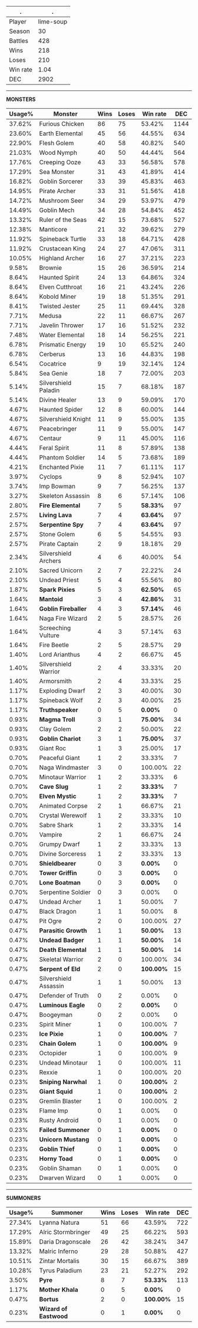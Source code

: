 .|.
|-|-
Player|lime-soup
Season|30
Battles|428
Wins|218
Loses|210
Win rate|1.04
DEC|2902

---
**MONSTERS**

Usage%|Monster|Wins|Loses|Win rate|DEC|
-|-|-|-|-|-|
37.62%|Furious Chicken|86|75|53.42%|1144|
23.60%|Earth Elemental|45|56|44.55%|634|
22.90%|Flesh Golem|40|58|40.82%|540|
21.03%|Wood Nymph|40|50|44.44%|564|
17.76%|Creeping Ooze|43|33|56.58%|578|
17.29%|Sea Monster|31|43|41.89%|414|
16.82%|Goblin Sorcerer|33|39|45.83%|463|
14.95%|Pirate Archer|33|31|51.56%|418|
14.72%|Mushroom Seer|34|29|53.97%|479|
14.49%|Goblin Mech|34|28|54.84%|452|
13.32%|Ruler of the Seas|42|15|73.68%|527|
12.38%|Manticore|21|32|39.62%|279|
11.92%|Spineback Turtle|33|18|64.71%|428|
11.92%|Crustacean King|24|27|47.06%|311|
10.05%|Highland Archer|16|27|37.21%|223|
9.58%|Brownie|15|26|36.59%|214|
8.64%|Haunted Spirit|24|13|64.86%|324|
8.64%|Elven Cutthroat|16|21|43.24%|226|
8.64%|Kobold Miner|19|18|51.35%|291|
8.41%|Twisted Jester|25|11|69.44%|328|
7.71%|Medusa|22|11|66.67%|267|
7.71%|Javelin Thrower|17|16|51.52%|232|
7.48%|Water Elemental|18|14|56.25%|221|
6.78%|Prismatic Energy|19|10|65.52%|240|
6.78%|Cerberus|13|16|44.83%|198|
6.54%|Cocatrice|9|19|32.14%|124|
5.84%|Sea Genie|18|7|72.00%|203|
5.14%|Silvershield Paladin|15|7|68.18%|187|
5.14%|Divine Healer|13|9|59.09%|170|
4.67%|Haunted Spider|12|8|60.00%|144|
4.67%|Silvershield Knight|11|9|55.00%|135|
4.67%|Peacebringer|11|9|55.00%|147|
4.67%|Centaur|9|11|45.00%|116|
4.44%|Feral Spirit|11|8|57.89%|138|
4.44%|Phantom Soldier|14|5|73.68%|189|
4.21%|Enchanted Pixie|11|7|61.11%|117|
3.97%|Cyclops|9|8|52.94%|107|
3.74%|Imp Bowman|9|7|56.25%|137|
3.27%|Skeleton Assassin|8|6|57.14%|106|
2.80%|**Fire Elemental**|7|5|**58.33%**|97|
2.57%|**Living Lava**|7|4|**63.64%**|97|
2.57%|**Serpentine Spy**|7|4|**63.64%**|97|
2.57%|Stone Golem|6|5|54.55%|93|
2.57%|Pirate Captain|2|9|18.18%|29|
2.34%|Silvershield Archers|4|6|40.00%|54|
2.10%|Sacred Unicorn|2|7|22.22%|24|
2.10%|Undead Priest|5|4|55.56%|80|
1.87%|**Spark Pixies**|5|3|**62.50%**|65|
1.64%|**Mantoid**|3|4|**42.86%**|31|
1.64%|**Goblin Fireballer**|4|3|**57.14%**|46|
1.64%|Naga Fire Wizard|2|5|28.57%|26|
1.64%|Screeching Vulture|4|3|57.14%|63|
1.64%|Fire Beetle|2|5|28.57%|29|
1.40%|Lord Arianthus|4|2|66.67%|45|
1.40%|Silvershield Warrior|2|4|33.33%|20|
1.40%|Armorsmith|2|4|33.33%|25|
1.17%|Exploding Dwarf|2|3|40.00%|30|
1.17%|Spineback Wolf|2|3|40.00%|25|
1.17%|**Truthspeaker**|0|5|**0.00%**|0|
0.93%|**Magma Troll**|3|1|**75.00%**|34|
0.93%|Clay Golem|2|2|50.00%|22|
0.93%|**Goblin Chariot**|3|1|**75.00%**|37|
0.93%|Giant Roc|1|3|25.00%|17|
0.70%|Peaceful Giant|1|2|33.33%|7|
0.70%|Naga Windmaster|3|0|100.00%|22|
0.70%|Minotaur Warrior|1|2|33.33%|6|
0.70%|**Cave Slug**|1|2|**33.33%**|7|
0.70%|**Elven Mystic**|1|2|**33.33%**|7|
0.70%|Animated Corpse|2|1|66.67%|21|
0.70%|Crystal Werewolf|1|2|33.33%|10|
0.70%|Sabre Shark|1|2|33.33%|14|
0.70%|Vampire|2|1|66.67%|24|
0.70%|Grumpy Dwarf|1|2|33.33%|13|
0.70%|Divine Sorceress|1|2|33.33%|13|
0.70%|**Shieldbearer**|0|3|**0.00%**|0|
0.70%|**Tower Griffin**|0|3|**0.00%**|0|
0.70%|**Lone Boatman**|0|3|**0.00%**|0|
0.70%|Serpentine Soldier|0|3|0.00%|0|
0.47%|Undead Archer|1|1|50.00%|7|
0.47%|Black Dragon|1|1|50.00%|8|
0.47%|Pit Ogre|2|0|100.00%|27|
0.47%|**Parasitic Growth**|1|1|**50.00%**|13|
0.47%|**Undead Badger**|1|1|**50.00%**|14|
0.47%|**Death Elemental**|1|1|**50.00%**|14|
0.47%|Skeletal Warrior|2|0|100.00%|34|
0.47%|**Serpent of Eld**|2|0|**100.00%**|15|
0.47%|Silvershield Assassin|1|1|50.00%|13|
0.47%|Defender of Truth|0|2|0.00%|0|
0.47%|**Luminous Eagle**|0|2|**0.00%**|0|
0.47%|Boogeyman|0|2|0.00%|0|
0.23%|Spirit Miner|1|0|100.00%|7|
0.23%|**Ice Pixie**|1|0|**100.00%**|7|
0.23%|**Chain Golem**|1|0|**100.00%**|9|
0.23%|Octopider|1|0|100.00%|9|
0.23%|Undead Minotaur|1|0|100.00%|11|
0.23%|Rexxie|1|0|100.00%|20|
0.23%|**Sniping Narwhal**|1|0|**100.00%**|2|
0.23%|**Giant Squid**|1|0|**100.00%**|2|
0.23%|Gremlin Blaster|1|0|100.00%|2|
0.23%|Flame Imp|0|1|0.00%|0|
0.23%|Rusty Android|0|1|0.00%|0|
0.23%|**Failed Summoner**|0|1|**0.00%**|0|
0.23%|**Unicorn Mustang**|0|1|**0.00%**|0|
0.23%|**Goblin Thief**|0|1|**0.00%**|0|
0.23%|**Horny Toad**|0|1|**0.00%**|0|
0.23%|Goblin Shaman|0|1|0.00%|0|
0.23%|Dwarven Wizard|0|1|0.00%|0|

---
**SUMMONERS**

Usage%|Summoner|Wins|Loses|Win rate|DEC|
-|-|-|-|-|-|
27.34%|Lyanna Natura|51|66|43.59%|722|
17.29%|Alric Stormbringer|49|25|66.22%|593|
15.89%|Daria Dragonscale|26|42|38.24%|347|
13.32%|Malric Inferno|29|28|50.88%|427|
10.51%|Zintar Mortalis|30|15|66.67%|389|
10.28%|Tyrus Paladium|23|21|52.27%|292|
3.50%|**Pyre**|8|7|**53.33%**|113|
1.17%|**Mother Khala**|0|5|**0.00%**|0|
0.47%|**Bortus**|2|0|**100.00%**|15|
0.23%|**Wizard of Eastwood**|0|1|**0.00%**|0|
